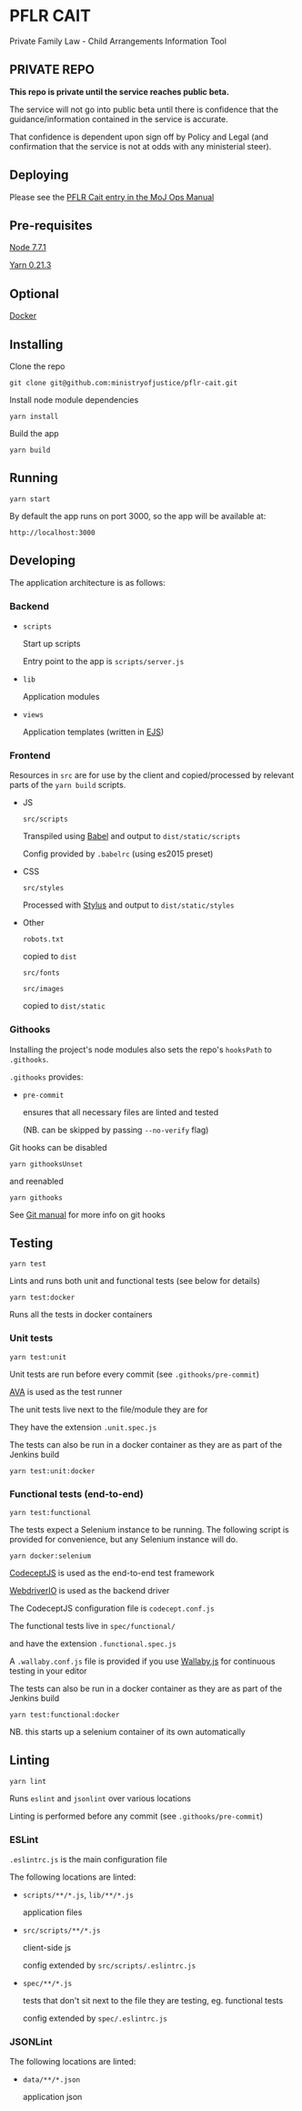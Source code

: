 # PFLR CAIT

Private Family Law - Child Arrangements Information Tool

## PRIVATE REPO

**This repo is private until the service reaches public beta.**

The service will not go into public beta until there is confidence that the guidance/information contained in the service is accurate.

That confidence is dependent upon sign off by Policy and Legal (and confirmation that the service is not at odds with any ministerial steer).

## Deploying

Please see the [PFLR Cait entry in the MoJ Ops Manual](https://opsmanual.dsd.io/run_books/pflr-cait.html)

## Pre-requisites

  [Node 7.7.1](https://nodejs.org)

  [Yarn 0.21.3](https://yarnpkg.com)

## Optional

  [Docker](https://www.docker.com)

## Installing

Clone the repo

    git clone git@github.com:ministryofjustice/pflr-cait.git

Install node module dependencies

    yarn install

Build the app

    yarn build

## Running

    yarn start

By default the app runs on port 3000, so the app will be available at:

    http://localhost:3000
  
## Developing

The application architecture is as follows:

### Backend

- `scripts`

  Start up scripts

  Entry point to the app is `scripts/server.js`

- `lib`

  Application modules

- `views`

  Application templates (written in [EJS](http://ejs.co))

### Frontend

Resources in `src` are for use by the client and copied/processed by relevant parts of the `yarn build` scripts.

- JS

  `src/scripts`

  Transpiled using [Babel](https://babeljs.io) and output to `dist/static/scripts`

  Config provided by `.babelrc` (using es2015 preset)

- CSS

  `src/styles`

  Processed with [Stylus](http://stylus-lang.com) and output to `dist/static/styles`

- Other

  `robots.txt`

  copied to `dist`

  `src/fonts`

  `src/images`
  
  copied to `dist/static`

### Githooks

Installing the project's node modules also sets the repo's `hooksPath` to `.githooks`.

`.githooks` provides:

- `pre-commit`

  ensures that all necessary files are linted and tested

  (NB. can be skipped by passing `--no-verify` flag)

Git hooks can be disabled

    yarn githooksUnset

and reenabled

    yarn githooks

See [Git manual](https://git-scm.com/docs/githooks) for more info on git hooks

## Testing

    yarn test

Lints and runs both unit and functional tests (see below for details)

    yarn test:docker

Runs all the tests in docker containers

### Unit tests

    yarn test:unit

Unit tests are run before every commit (see `.githooks/pre-commit`)

[AVA](https://github.com/avajs/ava) is used as the test runner

The unit tests live next to the file/module they are for

They have the extension `.unit.spec.js`

The tests can also be run in a docker container as they are as part of the Jenkins build

    yarn test:unit:docker

### Functional tests (end-to-end)

    yarn test:functional

The tests expect a Selenium instance to be running. The following script is provided for convenience, but any Selenium instance will do.

    yarn docker:selenium

[CodeceptJS](http://codecept.io) is used as the end-to-end test framework

[WebdriverIO](http://webdriver.io/) is used as the backend driver

The CodeceptJS configuration file is `codecept.conf.js`


The functional tests live in `spec/functional/`

and have the extension `.functional.spec.js`

A `.wallaby.conf.js` file is provided if you use [Wallaby.js](https://wallabyjs.com/) for continuous testing in your editor

The tests can also be run in a docker container as they are as part of the Jenkins build

    yarn test:functional:docker

NB. this starts up a selenium container of its own automatically

## Linting

    yarn lint

Runs `eslint` and `jsonlint` over various locations

Linting is performed before any commit (see `.githooks/pre-commit`)

### ESLint

`.eslintrc.js` is the main configuration file

The following locations are linted:

- `scripts/**/*.js`, `lib/**/*.js`

  application files
- `src/scripts/**/*.js`

  client-side js

  config extended by `src/scripts/.eslintrc.js`

- `spec/**/*.js`

  tests that don't sit next to the file they are testing, eg. functional tests

  config extended by `spec/.eslintrc.js`

### JSONLint

The following locations are linted:

- `data/**/*.json`

  application json
